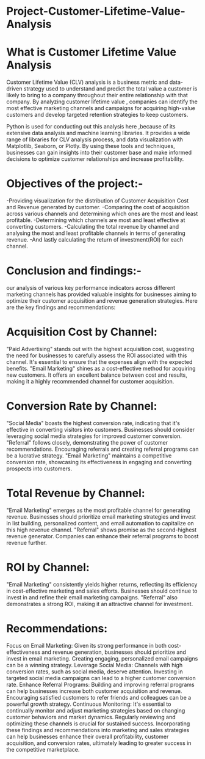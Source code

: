 # Project-Customer-Lifetime-Value-Analysis

# What is Customer Lifetime Value Analysis
Customer Lifetime Value (CLV) analysis is a business metric and data-driven strategy used to understand and predict the total value a customer is likely to bring to a company throughout their entire relationship with that company.  By analyzing customer lifetime value , companies can identify the most effective marketing  channels and campaigns for acquiring high-value customers and develop targeted retention strategies to keep customers.

Python is used for conducting out this analysis here ,because of its extensive data analysis and machine learning libraries. It provides a wide range of libraries for CLV analysis process, and data visualization with Matplotlib, Seaborn, or Plotly. By using these tools and techniques, businesses can gain insights into their customer base and make informed decisions to optimize customer relationships and increase profitability.

# Objectives of the project:-
-Providing visualization for the distribution of Customer Acquisition Cost and Revenue generated by customer.
-Comparing the cost of acquisition across various channels and determining which ones are the most and least profitable.
-Determining which channels are most and least effective at converting customers.
-Calculating the total revenue by channel and analysing the most and least profitable channels in terms of generating revenue.
-And lastly calculating the return of investment(ROI) for each channel.

# Conclusion and findings:-
our analysis of various key performance indicators across different marketing channels has provided valuable insights for businesses aiming to optimize their customer acquisition and revenue generation strategies. Here are the key findings and recommendations:

# Acquisition Cost by Channel:
"Paid Advertising" stands out with the highest acquisition cost, suggesting the need for businesses to carefully assess the ROI associated with this channel. It's essential to ensure that the expenses align with the expected benefits.
"Email Marketing" shines as a cost-effective method for acquiring new customers. It offers an excellent balance between cost and results, making it a highly recommended channel for customer acquisition.

# Conversion Rate by Channel:
"Social Media" boasts the highest conversion rate, indicating that it's effective in converting visitors into customers. Businesses should consider leveraging social media strategies for improved customer conversion.
"Referral" follows closely, demonstrating the power of customer recommendations. Encouraging referrals and creating referral programs can be a lucrative strategy.
"Email Marketing" maintains a competitive conversion rate, showcasing its effectiveness in engaging and converting prospects into customers.

# Total Revenue by Channel:
"Email Marketing" emerges as the most profitable channel for generating revenue. Businesses should prioritize email marketing strategies and invest in list building, personalized content, and email automation to capitalize on this high revenue channel.
"Referral" shows promise as the second-highest revenue generator. Companies can enhance their referral programs to boost revenue further.

# ROI by Channel:
"Email Marketing" consistently yields higher returns, reflecting its efficiency in cost-effective marketing and sales efforts. Businesses should continue to invest in and refine their email marketing campaigns.
"Referral" also demonstrates a strong ROI, making it an attractive channel for investment.

# Recommendations:
Focus on Email Marketing: Given its strong performance in both cost-effectiveness and revenue generation, businesses should prioritize and invest in email marketing. Creating engaging, personalized email campaigns can be a winning strategy.
Leverage Social Media: Channels with high conversion rates, such as social media, deserve attention. Investing in targeted social media campaigns can lead to a higher customer conversion rate.
Enhance Referral Programs: Building and improving referral programs can help businesses increase both customer acquisition and revenue. Encouraging satisfied customers to refer friends and colleagues can be a powerful growth strategy.
Continuous Monitoring: It's essential to continually monitor and adjust marketing strategies based on changing customer behaviors and market dynamics. Regularly reviewing and optimizing these channels is crucial for sustained success.
Incorporating these findings and recommendations into marketing and sales strategies can help businesses enhance their overall profitability, customer acquisition, and conversion rates, ultimately leading to greater success in the competitive marketplace.







